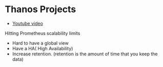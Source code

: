 # Thanos Projects

- [Youtube video](https://www.youtube.com/watch?v=ur8dDFaNEFg&list=PLj6h78yzYM2M0QzJhgCdGVuEhx8OlXpvX&index=1)

Hitting Prometheus scalability limits

- Hard to have a global view
- Have a HA( High Availability)
- Increase retention. (retention is the amount of time that you keep the data)
